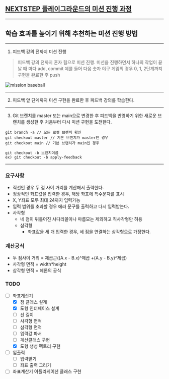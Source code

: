 ## [NEXTSTEP 플레이그라운드의 미션 진행 과정](https://github.com/next-step/nextstep-docs/blob/master/playground/README.md)

---
## 학습 효과를 높이기 위해 추천하는 미션 진행 방법

---
1. 피드백 강의 전까지 미션 진행 
> 피드백 강의 전까지 혼자 힘으로 미션 진행. 미션을 진행하면서 하나의 작업이 끝날 때 마다 add, commit
> 예를 들어 다음 숫자 야구 게임의 경우 0, 1, 2단계까지 구현을 완료한 후 push

![mission baseball](https://raw.githubusercontent.com/next-step/nextstep-docs/master/playground/images/mission_baseball.png)

---
2. 피드백 앞 단계까지 미션 구현을 완료한 후 피드백 강의를 학습한다.

---
3. Git 브랜치를 master 또는 main으로 변경한 후 피드백을 반영하기 위한 새로운 브랜치를 생성한 후 처음부터 다시 미션 구현을 도전한다.

```
git branch -a // 모든 로컬 브랜치 확인
git checkout master // 기본 브랜치가 master인 경우
git checkout main // 기본 브랜치가 main인 경우

git checkout -b 브랜치이름
ex) git checkout -b apply-feedback
```
---
### 요구사항
- 직선인 경우 두 점 사이 거리를 계산해서 출력한다.
- 정상적인 좌표값을 입력한 경우, 해당 좌표에 특수문자를 표시
- X, Y좌표 모두 최대 24까지 입력가능
- 입력 범위를 초과할 경우 에러 문구를 출력하고 다시 입력받는다.
- 사각형
    - 네 점이 뒤틀어진 사다리꼴이나 마름모는 제외하고 직사각형만 허용
  - 삼각형
    - 좌표값을 세 개 입력한 경우, 세 점을 연결하는 삼각형으로 가정한다.

### 계산공식
- 두 점사이 거리 = 제곱근((A.x - B.x)^제곱 +(A.y - B.y)^제곱)
- 사각형 면적 = width*height
- 삼각형 면적 = 헤론의 공식

### TODO
- [ ] 좌표계산기
    - [x] 점 클래스 설계
    - [x] 도형 인터페이스 설계
    - [ ] 선 길이
    - [ ] 사각형 면적
    - [ ] 삼각형 면적
    - [ ] 입력값 파서
    - [ ] 계산클래스 구현
    - [x] 도형 생성 팩토리 구현
- [ ] 입출력
    - [ ] 입력받기
    - [ ] 좌표 출력 그리기
- [ ] 좌표계산기 어플리케이션 클래스 구현
